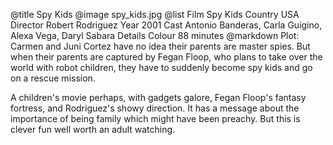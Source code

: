 @title		Spy Kids
@image		spy_kids.jpg
@list
Film		Spy Kids
Country		USA
Director		Robert Rodriguez
Year		2001
Cast		Antonio Banderas, Carla Guigino, Alexa Vega, Daryl Sabara
Details		Colour 88 minutes
@markdown
Plot: Carmen and Juni Cortez have no idea their
parents are master spies.  But when their parents
are captured by Fegan Floop, who plans to take
over the world with robot children, they have to
suddenly become spy kids and go on a rescue
mission.

A children's movie perhaps, with gadgets galore,
Fegan Floop's fantasy fortress, and Rodriguez's
showy direction.  It has a message about the
importance of being family which might have been
preachy.  But this is clever fun well worth
an adult watching.
